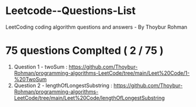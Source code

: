 # Leetcode--Questions-List
LeetCoding coding algorithm questions and answers - By Thoybur Rohman

# 75 questions Complted ( 2 / 75 )

1) Question 1 - twoSum : https://github.com/Thoybur-Rohman/programming-algorithms-LeetCode/tree/main/Leet%20Code/1-%20TwoSum
2) Question 2 - lengthOfLongestSubstring : https://github.com/Thoybur-Rohman/programming-algorithms-LeetCode/tree/main/Leet%20Code/lengthOfLongestSubstring

